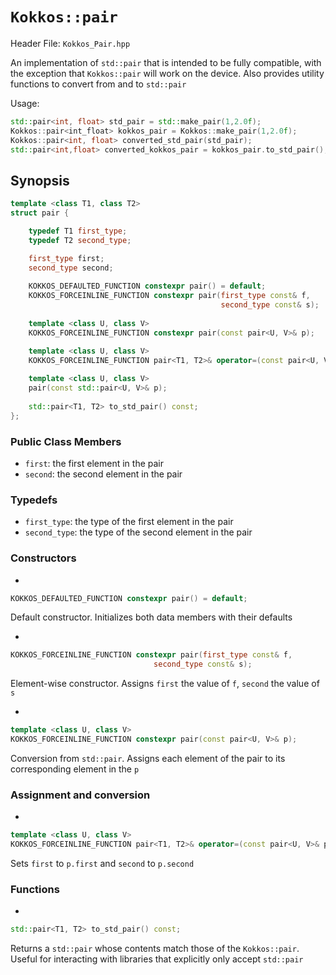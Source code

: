 # `Kokkos::pair`

Header File: `Kokkos_Pair.hpp`

An implementation of `std::pair` that is intended to be fully compatible, with the exception that `Kokkos::pair` will work on the device. Also provides utility functions to convert from and to `std::pair`

Usage: 
```c++
std::pair<int, float> std_pair = std::make_pair(1,2.0f); 
Kokkos::pair<int_float> kokkos_pair = Kokkos::make_pair(1,2.0f);
Kokkos::pair<int, float> converted_std_pair(std_pair);
std::pair<int,float> converted_kokkos_pair = kokkos_pair.to_std_pair();
```

## Synopsis 
```c++
template <class T1, class T2>
struct pair {

    typedef T1 first_type;
    typedef T2 second_type;

    first_type first;
    second_type second;
  
    KOKKOS_DEFAULTED_FUNCTION constexpr pair() = default;
    KOKKOS_FORCEINLINE_FUNCTION constexpr pair(first_type const& f,
                                               second_type const& s);
  
    template <class U, class V>
    KOKKOS_FORCEINLINE_FUNCTION constexpr pair(const pair<U, V>& p);

    template <class U, class V>
    KOKKOS_FORCEINLINE_FUNCTION pair<T1, T2>& operator=(const pair<U, V>& p);
  
    template <class U, class V>
    pair(const std::pair<U, V>& p);
  
    std::pair<T1, T2> to_std_pair() const;
};
```

### Public Class Members

  * `first`: the first element in the pair
  * `second`: the second element in the pair

### Typedefs
   
  * `first_type`: the type of the first element in the pair
  * `second_type`: the type of the second element in the pair

### Constructors

  * 
  ```c++ 
  KOKKOS_DEFAULTED_FUNCTION constexpr pair() = default;
  ```

  Default constructor. Initializes both data members with their defaults

  * 
  ```c++
  KOKKOS_FORCEINLINE_FUNCTION constexpr pair(first_type const& f,
                                  second_type const& s);
  ```

  Element-wise constructor. Assigns `first` the value of `f`, `second` the value of `s` 

  * 
  ```c++
  template <class U, class V>
  KOKKOS_FORCEINLINE_FUNCTION constexpr pair(const pair<U, V>& p);
  ``` 
      
  Conversion from `std::pair`. Assigns each element of the pair to its corresponding element in the `p`

### Assignment and conversion

  * 
  ```c++
  template <class U, class V>
  KOKKOS_FORCEINLINE_FUNCTION pair<T1, T2>& operator=(const pair<U, V>& p);
  ```

  Sets `first` to `p.first` and `second` to `p.second` 
 
  ### Functions

  * 
  ```c++
  std::pair<T1, T2> to_std_pair() const;
  ```

  Returns a `std::pair` whose contents match those of the `Kokkos::pair`. Useful for interacting with libraries that explicitly only accept `std::pair`
